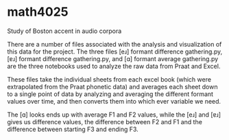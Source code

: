 # math4025
Study of Boston accent in audio corpora

There are a number of files associated with the analysis and visualization of this data for the project.
The three files [eɹ] formant difference gathering.py, [ɐɹ] formant difference gathering.py, and [ɑ] formant average gathering.py are the three notebooks used to analyze the raw data from Praat and Excel.

These files take the individual sheets from each excel book (which were extrapolated from the Praat phonetic data) and averages each sheet down to a single point of data by analyzing and averaging the different formant values over time, and then converts them into which ever variable we need.

The [ɑ] looks ends up with average F1 and F2 values, while the [eɹ] and [ɐɹ] gives us difference values, the difference between F2 and F1 and the difference between starting F3 and ending F3.
